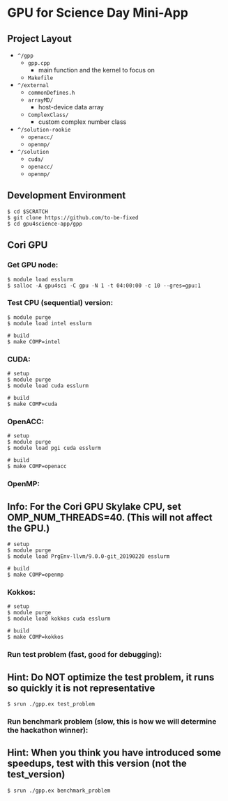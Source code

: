 # GPU for Science Day Mini-App

## Project Layout

- `^/gpp`
  - `gpp.cpp`
    - main function and the kernel to focus on
  - `Makefile`
- `^/external`
  - `commonDefines.h`
  - `arrayMD/`
    - host-device data array
  - `ComplexClass/`
    - custom complex number class
- `^/solution-rookie`
  - `openacc/`
  - `openmp/`
- `^/solution`
  - `cuda/`
  - `openacc/`
  - `openmp/`

## Development Environment

```shell
$ cd $SCRATCH
$ git clone https://github.com/to-be-fixed
$ cd gpu4science-app/gpp
```

## Cori GPU

### Get GPU node:
```shell
$ module load esslurm
$ salloc -A gpu4sci -C gpu -N 1 -t 04:00:00 -c 10 --gres=gpu:1
```

### Test CPU (sequential) version:
```shell
$ module purge
$ module load intel esslurm

# build
$ make COMP=intel
```

### CUDA:
```shell
# setup
$ module purge
$ module load cuda esslurm

# build
$ make COMP=cuda
```

### OpenACC:
```shell
# setup
$ module purge
$ module load pgi cuda esslurm

# build
$ make COMP=openacc
```

### OpenMP:
## Info: For the Cori GPU Skylake CPU, set OMP_NUM_THREADS=40. (This will not affect the GPU.)
```shell
# setup
$ module purge
$ module load PrgEnv-llvm/9.0.0-git_20190220 esslurm

# build
$ make COMP=openmp
```

### Kokkos:
```shell
# setup
$ module purge
$ module load kokkos cuda esslurm

# build
$ make COMP=kokkos
```

### Run test problem (fast, good for debugging):
## Hint: Do NOT optimize the test problem, it runs so quickly it is not representative 
```shell
$ srun ./gpp.ex test_problem
```

### Run benchmark problem (slow, this is how we will determine the hackathon winner):
## Hint: When you think you have introduced some speedups, test with this version (not the test_version)
```shell
$ srun ./gpp.ex benchmark_problem
```
